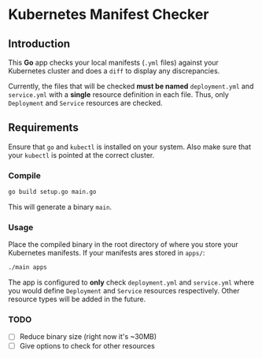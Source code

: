# Kubernetes Manifest Checker

## Introduction

This **Go** app checks your local manifests (`.yml` files) against your Kubernetes
cluster and does a `diff` to display any discrepancies.

Currently, the files that will be checked **must be named** `deployment.yml` and `service.yml`
with a **single** resource definition in each file. Thus, only `Deployment` and `Service`
resources are checked.

## Requirements
Ensure that `go` and `kubectl` is installed on your system. Also make sure that
your `kubectl` is pointed at the correct cluster.

### Compile

```bash
go build setup.go main.go
```

This will generate a binary `main`.

### Usage

Place the compiled binary in the root directory of where you store your
Kubernetes manifests. If your manifests ares stored in `apps/`:

```bash
./main apps
```

The app is configured to **only** check `deployment.yml` and
`service.yml` where you would define `Deployment` and `Service` resources
respectively. Other resource types will be added in the future.

### TODO
- [ ] Reduce binary size (right now it's ~30MB)
- [ ] Give options to check for other resources
